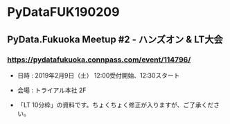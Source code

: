 # PyDataFUK190209

## PyData.Fukuoka Meetup #2 - ハンズオン & LT大会
### https://pydatafukuoka.connpass.com/event/114796/

- 日時 : 2019年2月9日（土） 12:00受付開始、12:30スタート
- 会場 : トライアル本社 2F

- 「LT 10分枠」の資料です。ちょくちょく修正が入りますが、ご了承ください。
